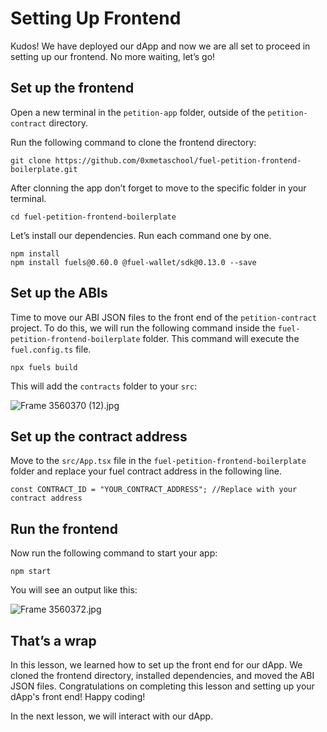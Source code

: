# Setting Up Frontend

Kudos! We have deployed our dApp and now we are all set to proceed in setting up our frontend. No more waiting, let’s go!

## Set up the frontend

Open a new terminal in the `petition-app` folder, outside of the `petition-contract` directory.

Run the following command to clone the frontend directory:

```
git clone https://github.com/0xmetaschool/fuel-petition-frontend-boilerplate.git
```

After clonning the app don’t forget to move to the specific folder in your terminal.

```
cd fuel-petition-frontend-boilerplate
```

Let’s install our dependencies. Run each command one by one.

```
npm install
npm install fuels@0.60.0 @fuel-wallet/sdk@0.13.0 --save
```

## Set up the ABIs

Time to move our ABI JSON files to the front end of the `petition-contract` project. To do this, we will run the following command inside the `fuel-petition-frontend-boilerplate` folder. This command will execute the `fuel.config.ts` file.

```
npx fuels build
```

This will add the `contracts` folder to your `src`:

![Frame 3560370 (12).jpg](https://github.com/0xmetaschool/Learning-Projects/blob/main/assests_for_all/assets_for_petition_fuel/Setting%20up%20Frontend/Frame_3560370_(12).jpg?raw=true)

## Set up the contract address

Move to the `src/App.tsx` file in the `fuel-petition-frontend-boilerplate` folder and replace your fuel contract address in the following line.

```
const CONTRACT_ID = "YOUR_CONTRACT_ADDRESS"; //Replace with your contract address
```

## Run the frontend

Now run the following command to start your app:

```
npm start
```

You will see an output like this:

![Frame 3560372.jpg](https://github.com/0xmetaschool/Learning-Projects/blob/main/assests_for_all/assets_for_petition_fuel/Setting%20up%20Frontend/Frame_3560372.jpg?raw=true)

## That’s a wrap

In this lesson, we learned how to set up the front end for our dApp. We cloned the frontend directory, installed dependencies, and moved the ABI JSON files. Congratulations on completing this lesson and setting up your dApp's front end! Happy coding!

In the next lesson, we will interact with our dApp.